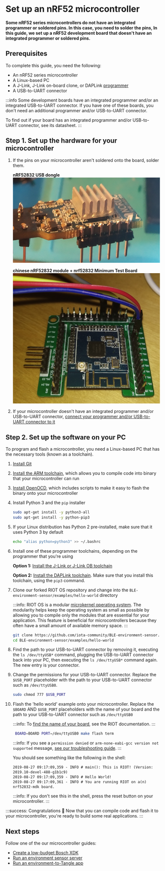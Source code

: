 # Set up an nRF52 microcontroller

**Some nRF52 series microcontrollers do not have an integrated programmer or soldered pins. In this case, you need to solder the pins, In this guide, we set up a nRF52 development board that doesn't have an integrated programmer or soldered pins.**

## Prerequisites

To complete this guide, you need the following:

- An nRF52 series microcontroller
- A Linux-based PC
- A J-Link, J-Link on-board clone, or DAPLink [programmer](https://www.engineersgarage.com/tutorials/microcontroller-programmer-burner) 
- A USB-to-UART connector

:::info
Some development boards have an integrated programmer and/or an integrated USB-to-UART connector. If you have one of these boards, you don't need an additional programmer and/or USB-to-UART connector.

To find out if your board has an integrated programmer and/or USB-to-UART connector, see its datasheet.
:::

## Step 1. Set up the hardware for your microcontroller
    
1. If the pins on your microcontroller aren't soldered onto the board, solder them.
    
    **nRF52832 USB dongle**
    ![nRF52832 USB dongle soldered pins](../images/nrf52832_usb_dongle_soldered_pins.png)
    
    **chinese nRF52832 module + nrf52832 Minimum Test Board**
    ![chinese nRF52832 minimum test board soldered](../images/nrf52_cheap_board.png)
    
2. If your microcontroller doesn't have an integrated programmer and/or USB-to-UART connector, [connect your programmer and/or USB-to-UART connector to it](../how-to-guides/connect-to-serial-interface.md)

## Step 2. Set up the software on your PC

To program and flash a microcontroller, you need a Linux-based PC that has the necessary tools (known as a toolchain).

1. [Install Git](https://help.github.com/en/articles/set-up-git)

2. [Install the ARM toolchain](https://gnu-mcu-eclipse.github.io/toolchain/arm/install/#gnulinux-1), which allows you to compile code into binary that your microcontroller can run

3. [Install OpenOCD](https://github.com/RIOT-OS/RIOT/wiki/OpenOCD), which includes scripts to make it easy to flash the binary onto your microcontroller

4. Install Python 3 and the `pip` installer

    ```bash
    sudo apt-get install -y python3-all
    sudo apt-get install -y python-pip3
    ```

5. If your Linux distribution has Python 2 pre-installed, make sure that it uses Python 3 by default

    ```bash
    echo "alias python=python3" >> ~/.bashrc
    ```

6. Install one of these programmer toolchains, depending on the programmer that you're using
 
   **Option 1:** [Install the J-Link or J-Link OB toolchain](https://gnu-mcu-eclipse.github.io/debug/jlink/install/)
    
   **Option 2:** [Install the DAPLink toolchain](https://github.com/mbedmicro/pyOCD#installing). Make sure that you install this toolchain, using the `pip3` command.

7. Clone our forked RIOT OS repository and change into the `BLE-environment-sensor/examples/hello-world` directory

    :::info:
    RIOT OS is a modular [microkernel operating system](https://wiki.osdev.org/Microkernel).
    The modularity helps keep the operating system as small as possible by allowing you to compile only the modules that are essential for your application. This feature is beneficial for microcontrollers because they often have a small amount of available memory space.
    :::

    ```bash
    git clone https://github.com/iota-community/BLE-environment-sensor.git
    cd BLE-environment-sensor/examples/hello-world
    ```

8. Find the path to your USB-to-UART connector by removing it, executing the `ls /dev/ttyUSB*` command, plugging the USB-to-UART connector back into your PC, then executing the `ls /dev/ttyUSB*` command again. The new entry is your connector.

9. Change the permissions for your USB-to-UART connector. Replace the `$USB_PORT` placeholder with the path to your USB-to-UART connector such as `/dev/ttyUSB0`.

    ```bash
    sudo chmod 777 $USB_PORT
    ```

10. Flash the 'hello world' example onto your microcontroller. Replace the `$BOARD` AND `$USB_PORT` placeholders with the name of your board and the path to your USB-to-UART connector such as `/dev/ttyUSB0`

    :::info:
    To [find the name of your board](https://api.riot-os.org/group__boards.html), see the RIOT documentation.
    :::

    ```bash
     BOARD=BOARD PORT=/dev/ttyUSB0 make flash term
    ```

    :::info:
    If you see  a `permission denied` or `arm-none-eabi-gcc version not supported` message, [see our troubleshooting guide](../references/troubleshooting.md).
    :::

    You should see something like the following in the shell:

    ```
    2019-08-27 09:17:09,359 - INFO # main(): This is RIOT! (Version: 2019.10-devel-488-g1b1c9)
    2019-08-27 09:17:09,359 - INFO # Hello World!
    2019-08-27 09:17:09,361 - INFO # You are running RIOT on a(n) nrf52832-mdk board.
    ```

    :::info:
    If you don't see this in the shell, press the reset button on your microcontroller.
    :::

:::success: Congratulations :tada:
Now that you can compile code and flash it to your microcontroller, you're ready to build some real applications.
:::

## Next steps

Follow one of the our microcontroller guides:

- [Create a low-budget Bosch XDK](../how-to-guides/create-a-low-budget-bosch-xdk-clone.md)
- [Run an environment sensor server](../how-to-guides/run-a-environment-sensor-and-client.md)
- [Run an environment-to-Tangle app](../how-to-guides/run-an-environment-to-tangle-app.md)



  


    
    